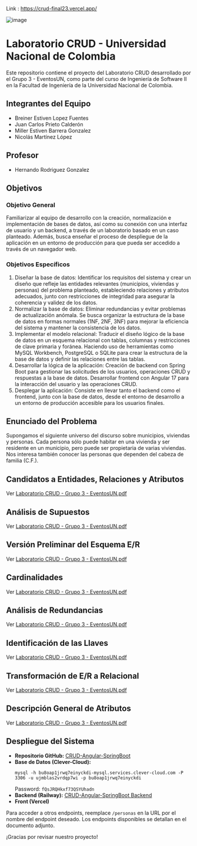 Link : https://crud-final23.vercel.app/

![image](https://github.com/mbarrerag/CRUD-Angular-SpringBoot/assets/101472701/42005ec3-ff91-4b63-b265-c847c08f4269)

# Laboratorio CRUD - Universidad Nacional de Colombia

Este repositorio contiene el proyecto del Laboratorio CRUD desarrollado por el Grupo 3 - EventosUN, como parte del curso de Ingeniería de Software II en la Facultad de Ingeniería de la Universidad Nacional de Colombia.

## Integrantes del Equipo
- Breiner Estiven Lopez Fuentes
- Juan Carlos Prieto Calderón
- Miller Estiven Barrera Gonzalez
- Nicolás Martínez López

## Profesor
- Hernando Rodriguez Gonzalez

## Objetivos

### Objetivo General
Familiarizar al equipo de desarrollo con la creación, normalización e implementación de bases de datos, así como su conexión con una interfaz de usuario y un backend, a través de un laboratorio basado en un caso planteado. Además, busca enseñar el proceso de despliegue de la aplicación en un entorno de producción para que pueda ser accedido a través de un navegador web.

### Objetivos Específicos
1. Diseñar la base de datos: Identificar los requisitos del sistema y crear un diseño que refleje las entidades relevantes (municipios, viviendas y personas) del problema planteado, estableciendo relaciones y atributos adecuados, junto con restricciones de integridad para asegurar la coherencia y validez de los datos.
2. Normalizar la base de datos: Eliminar redundancias y evitar problemas de actualización anómala. Se busca organizar la estructura de la base de datos en formas normales (1NF, 2NF, 3NF) para mejorar la eficiencia del sistema y mantener la consistencia de los datos.
3. Implementar el modelo relacional: Traducir el diseño lógico de la base de datos en un esquema relacional con tablas, columnas y restricciones de clave primaria y foránea. Haciendo uso de herramientas como MySQL Workbench, PostgreSQL o SQLite para crear la estructura de la base de datos y definir las relaciones entre las tablas.
4. Desarrollar la lógica de la aplicación: Creación de backend con Spring Boot para gestionar las solicitudes de los usuarios, operaciones CRUD y respuestas a la base de datos. Desarrollar frontend con Angular 17 para la interacción del usuario y las operaciones CRUD.
5. Desplegar la aplicación: Consiste en llevar tanto el backend como el frontend, junto con la base de datos, desde el entorno de desarrollo a un entorno de producción accesible para los usuarios finales.

## Enunciado del Problema
Supongamos el siguiente universo del discurso sobre municipios, viviendas y personas. Cada persona sólo puede habitar en una vivienda y ser residente en un municipio, pero puede ser propietaria de varias viviendas. Nos interesa también conocer las personas que dependen del cabeza de familia (C.F.).

## Candidatos a Entidades, Relaciones y Atributos
Ver [Laboratorio CRUD - Grupo 3 - EventosUN.pdf](https://github.com/mbarrerag/CRUD-Angular-SpringBoot/files/14950772/Laboratorio.CRUD.-.Grupo.3.-.EventosUN.pdf)

## Análisis de Supuestos
Ver [Laboratorio CRUD - Grupo 3 - EventosUN.pdf](https://github.com/mbarrerag/CRUD-Angular-SpringBoot/files/14950772/Laboratorio.CRUD.-.Grupo.3.-.EventosUN.pdf)

## Versión Preliminar del Esquema E/R
Ver [Laboratorio CRUD - Grupo 3 - EventosUN.pdf](https://github.com/mbarrerag/CRUD-Angular-SpringBoot/files/14950772/Laboratorio.CRUD.-.Grupo.3.-.EventosUN.pdf)

## Cardinalidades
Ver [Laboratorio CRUD - Grupo 3 - EventosUN.pdf](https://github.com/mbarrerag/CRUD-Angular-SpringBoot/files/14950772/Laboratorio.CRUD.-.Grupo.3.-.EventosUN.pdf)

## Análisis de Redundancias
Ver [Laboratorio CRUD - Grupo 3 - EventosUN.pdf](https://github.com/mbarrerag/CRUD-Angular-SpringBoot/files/14950772/Laboratorio.CRUD.-.Grupo.3.-.EventosUN.pdf)

## Identificación de las Llaves
Ver [Laboratorio CRUD - Grupo 3 - EventosUN.pdf](https://github.com/mbarrerag/CRUD-Angular-SpringBoot/files/14950772/Laboratorio.CRUD.-.Grupo.3.-.EventosUN.pdf)

## Transformación de E/R a Relacional
Ver [Laboratorio CRUD - Grupo 3 - EventosUN.pdf](https://github.com/mbarrerag/CRUD-Angular-SpringBoot/files/14950772/Laboratorio.CRUD.-.Grupo.3.-.EventosUN.pdf)

## Descripción General de Atributos
Ver [Laboratorio CRUD - Grupo 3 - EventosUN.pdf](https://github.com/mbarrerag/CRUD-Angular-SpringBoot/files/14950772/Laboratorio.CRUD.-.Grupo.3.-.EventosUN.pdf)

## Despliegue del Sistema
- **Repositorio GitHub:** [CRUD-Angular-SpringBoot](https://github.com/mbarrerag/CRUD-Angular-SpringBoot.git)
- **Base de Datos (Clever-Cloud):**
  ```
  mysql -h bu8oap1jrwq7einyckdi-mysql.services.clever-cloud.com -P 3306 -u ujmblas2vrdqp7wi -p bu8oap1jrwq7einyckdi
  ```
  Password: `fQsJRQHkxf73QSYUhadn`
- **Backend (Railway):** [CRUD-Angular-SpringBoot Backend](https://crud-angular-springboot-production.up.railway.app/api/personas)
- **Front (Vercel)**

Para acceder a otros endpoints, reemplace `/personas` en la URL por el nombre del endpoint deseado. Los endpoints disponibles se detallan en el documento adjunto.

¡Gracias por revisar nuestro proyecto!
